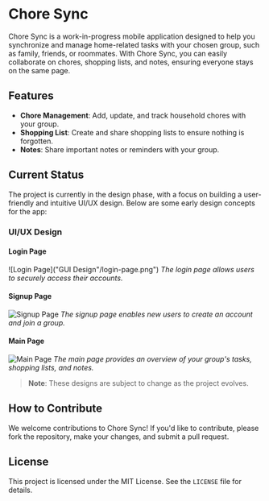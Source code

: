 # Chore Sync

Chore Sync is a work-in-progress mobile application designed to help you synchronize and manage home-related tasks with your chosen group, such as family, friends, or roommates. With Chore Sync, you can easily collaborate on chores, shopping lists, and notes, ensuring everyone stays on the same page.

## Features

- **Chore Management**: Add, update, and track household chores with your group.
- **Shopping List**: Create and share shopping lists to ensure nothing is forgotten.
- **Notes**: Share important notes or reminders with your group.

## Current Status

The project is currently in the design phase, with a focus on building a user-friendly and intuitive UI/UX design. Below are some early design concepts for the app:

### UI/UX Design

#### Login Page
![Login Page]("GUI Design"/login-page.png")
*The login page allows users to securely access their accounts.*

#### Signup Page
![Signup Page](path/to/signup-page.png)
*The signup page enables new users to create an account and join a group.*

#### Main Page
![Main Page](path/to/main-page.png)
*The main page provides an overview of your group's tasks, shopping lists, and notes.*

> **Note**: These designs are subject to change as the project evolves.

## How to Contribute

We welcome contributions to Chore Sync! If you'd like to contribute, please fork the repository, make your changes, and submit a pull request.

## License

This project is licensed under the MIT License. See the `LICENSE` file for details.